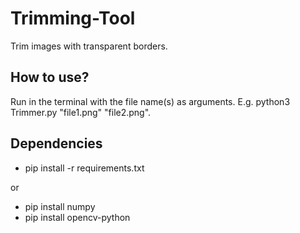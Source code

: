 # Trimming-Tool
Trim images with transparent borders.
## How to use?
Run in the terminal with the file name(s) as arguments. E.g. python3 Trimmer.py "file1.png" "file2.png".
## Dependencies
- pip install -r requirements.txt

or

- pip install numpy
- pip install opencv-python
